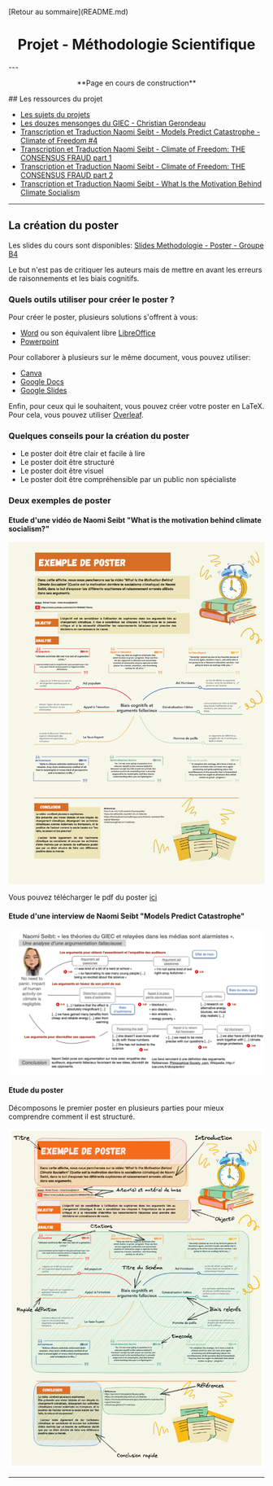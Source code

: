 <p style="text-align:left;">
    [Retour au sommaire](README.md)
</p>
<div style="text-align:center;">

# Projet - Méthodologie Scientifique

</div>
---
<p style="text-align:center;">
**Page en cours de construction**
</p>
## Les ressources du projet

- [Les sujets du projets](fichiers/Cours_4TPU202U%20-%20Sujets%20de%20projets.pdf)
- [Les douzes mensonges du GIEC - Christian Gerondeau](fichiers/mensonges-giec-gerondeau.pdf)
- [Transcription et Traduction Naomi Seibt - Models Predict Catastrophe - Climate of Freedom #4](fichiers/transcription-naomi-cof4.md)
- [Transcription et Traduction Naomi Seibt - Climate of Freedom: THE CONSENSUS FRAUD part 1](fichiers/transcription-naomi-1.md)
- [Transcription et Traduction Naomi Seibt - Climate of Freedom: THE CONSENSUS FRAUD part 2](fichiers/transcription-naomi-2.md)
- [Transcription et Traduction Naomi Seibt - What Is the Motivation Behind Climate Socialism](fichiers/transcription-naomi-motivation.md)

---

## La création du poster

Les slides du cours sont disponibles: [Slides Methodologie - Poster - Groupe B4](fichiers/Poster_methodologie_B4.pdf)

Le but n'est pas de critiquer les auteurs mais de mettre en avant les erreurs de raisonnements et les biais cognitifs.

<div class="line"></div>

### Quels outils utiliser pour créer le poster ?

Pour créer le poster, plusieurs solutions s'offrent à vous:

- [Word](https://www.microsoft.com/fr-fr/microsoft-365/word) ou son équivalent libre [LibreOffice](https://fr.libreoffice.org/)
- [Powerpoint](https://www.microsoft.com/fr-fr/microsoft-365/powerpoint)

Pour collaborer à plusieurs sur le même document, vous pouvez utiliser:

- [Canva](https://www.canva.com/fr_fr/)
- [Google Docs](https://docs.google.com/document/u/0/)
- [Google Slides](https://docs.google.com/presentation/u/0/)

Enfin, pour ceux qui le souhaitent, vous pouvez créer votre poster en LaTeX. Pour cela, vous pouvez utiliser [Overleaf](https://www.overleaf.com/).

<div class="line"></div>

### Quelques conseils pour la création du poster

- Le poster doit être clair et facile à lire
- Le poster doit être structuré
- Le poster doit être visuel
- Le poster doit être compréhensible par un public non spécialiste

<div class="line"></div>

### Deux exemples de poster

#### Etude d'une vidéo de Naomi Seibt "What is the motivation behind climate socialism?"

![Poster](fichiers/Poster-Rohan-Naomi-v2.png)

Vous pouvez télécharger le pdf du poster [ici](fichiers/Poster-Rohan-Naomi-v2.pdf)

<div class="line"></div>

#### Etude d'une interview de Naomi Seibt "Models Predict Catastrophe"

![Poster](fichiers/NaomiSeibt_SkyNews_poster.png)

#### Etude du poster

Décomposons le premier poster en plusieurs parties pour mieux comprendre comment il est structuré.

![Poster annoté](fichiers/Poster-R-N-annoted.png)

---
